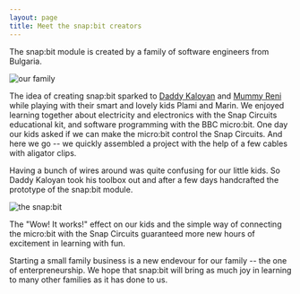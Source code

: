 ```yaml
---
layout: page
title: Meet the snap:bit creators
---
```


The snap:bit module is created by a family of software engineers from Bulgaria.

![our family]({{site.baseurl}}/assets/images/family.png)

The idea of creating snap:bit sparked to [Daddy Kaloyan](https://www.linkedin.com/in/kaloyanraev/) and [Mummy Reni](https://www.linkedin.com/in/irena-stambolieva-aa2b022/) while playing with their smart and lovely kids Plami and Marin. We enjoyed learning together about electricity and electronics with the Snap Circuits educational kit, and software programming with the BBC micro:bit. One day our kids asked if we can make the micro:bit control the Snap Circuits. And here we go -- we quickly assembled a project with the help of a few cables with aligator clips.

Having a bunch of wires around was quite confusing for our little kids. So Daddy Kaloyan took his toolbox out and after a few days handcrafted the prototype of the snap:bit module.

![the snap:bit]({{site.baseurl}}/assets/images/prototype.jpg)

The "Wow! It works!" effect on our kids and the simple way of connecting the micro:bit with the Snap Circuits guaranteed more new hours of excitement in learning with fun.

Starting a small family business is a new endevour for our family -- the one of enterpreneurship. We hope that snap:bit will bring as much joy in learning to many other families as it has done to us.